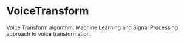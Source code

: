 # VoiceTransform

Voice Transform algorithm. Machine Learning and Signal Processing approach to voice transformation.
